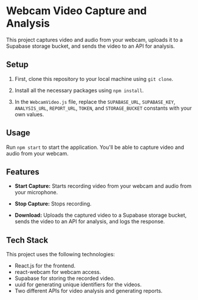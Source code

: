 # Webcam Video Capture and Analysis

This project captures video and audio from your webcam, uploads it to a Supabase storage bucket, and sends the video to an API for analysis.

## Setup

1. First, clone this repository to your local machine using `git clone`.

2. Install all the necessary packages using `npm install`.

3. In the `WebcamVideo.js` file, replace the `SUPABASE_URL`, `SUPABASE_KEY`, `ANALYSIS_URL`, `REPORT_URL`, `TOKEN`, and `STORAGE_BUCKET` constants with your own values.

## Usage

Run `npm start` to start the application. You'll be able to capture video and audio from your webcam.

## Features

- **Start Capture:** Starts recording video from your webcam and audio from your microphone.

- **Stop Capture:** Stops recording.

- **Download:** Uploads the captured video to a Supabase storage bucket, sends the video to an API for analysis, and logs the response.

## Tech Stack

This project uses the following technologies:

- React.js for the frontend.
- react-webcam for webcam access.
- Supabase for storing the recorded video.
- uuid for generating unique identifiers for the videos.
- Two different APIs for video analysis and generating reports.